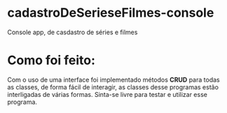 # cadastroDeSerieseFilmes-console
Console app, de casdastro de séries e filmes

# Como foi feito:

Com o uso de uma interface foi implementado métodos **CRUD** para todas as classes, de forma fácil de interagir, as classes desse programas estão interligadas de várias formas. Sinta-se livre para testar e utilizar esse programa.

